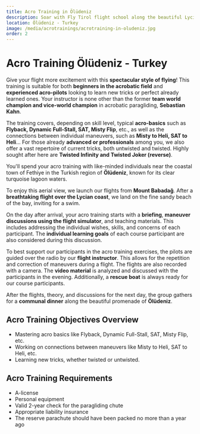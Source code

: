 ```yaml
---
title: Acro Training in Ölüdeniz
description: Soar with Fly Tirol flight school along the beautiful Lycian coast of Turkey.
location: Ölüdeniz - Turkey
image: /media/acrotrainings/acrotraining-in-oludeniz.jpg
order: 2
---
```


# Acro Training Ölüdeniz - Turkey

Give your flight more excitement with this **spectacular style of flying**! This training is suitable for both **beginners in the acrobatic field** and **experienced acro-pilots** looking to learn new tricks or perfect already learned ones. Your instructor is none other than the former **team world champion and vice-world champion** in acrobatic paragliding, **Sebastian Kahn**.

The training covers, depending on skill level, typical **acro-basics** such as **Flyback, Dynamic Full-Stall, SAT, Misty Flip**, etc., as well as the connections between individual maneuvers, such as **Misty to Heli, SAT to Heli**... For those already **advanced or professionals** among you, we also offer a vast repertoire of current tricks, both untwisted and twisted. Highly sought after here are **Twisted Infinity and Twisted Joker (reverse)**.

You'll spend your acro training with like-minded individuals near the coastal town of Fethiye in the Turkish region of **Ölüdeniz**, known for its clear turquoise lagoon waters.

To enjoy this aerial view, we launch our flights from **Mount Babadağ**. After a **breathtaking flight over the Lycian coast**, we land on the fine sandy beach of the bay, inviting for a swim.

On the day after arrival, your acro training starts with a **briefing**, **maneuver discussions using the flight simulator**, and teaching materials. This includes addressing the individual wishes, skills, and concerns of each participant. The **individual learning goals** of each course participant are also considered during this discussion.

To best support our participants in the acro training exercises, the pilots are guided over the radio by our **flight instructor**. This allows for the repetition and correction of maneuvers during a flight. The flights are also recorded with a camera. The **video material** is analyzed and discussed with the participants in the evening. Additionally, a **rescue boat** is always ready for our course participants.

After the flights, theory, and discussions for the next day, the group gathers for a **communal dinner** along the beautiful promenade of **Ölüdeniz**.

<ContentImageGallery path="/media/acrotrainings/acrotraining-oludeniz/"/>

## Acro Training Objectives Overview
* Mastering acro basics like Flyback, Dynamic Full-Stall, SAT, Misty Flip, etc.
* Working on connections between maneuvers like Misty to Heli, SAT to Heli, etc.
* Learning new tricks, whether twisted or untwisted.

## Acro Training Requirements
* A-license
* Personal equipment
* Valid 2-year check for the paragliding chute
* Appropriate liability insurance
* The reserve parachute should have been packed no more than a year ago

